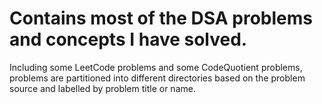 # Contains most of the DSA problems and concepts I have solved.
Including some LeetCode problems and some CodeQuotient problems, problems are partitioned into different directories based on the problem source and labelled by problem title or name.
